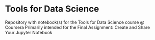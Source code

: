 # Tools for Data Science

Repository with notebook(s) for the  Tools for Data Science course @ Coursera
Primarily intended for the Final Assignment: Create and Share Your Jupyter Notebook
